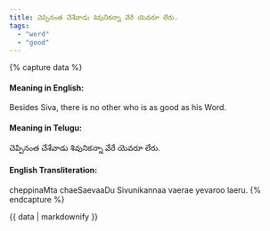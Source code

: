 ```yaml
---
title: చెప్పినంత చేశేవాడు శివునికన్నా వేరే యెవరూ లేరు.
tags:
  - "word"
  - "good"
---
```


{% capture data %}
#### Meaning in English:
Besides Siva, there is no other who is as good as his Word.

#### Meaning in Telugu:
చెప్పినంత చేశేవాడు శివునికన్నా వేరే యెవరూ లేరు.

#### English Transliteration:
cheppinaMta chaeSaevaaDu Sivunikannaa vaerae yevaroo laeru.
{% endcapture %}

<div class="notice">{{ data | markdownify }}</div>

